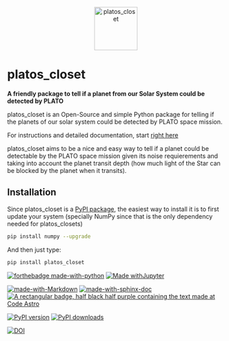 <p align="center"><img src="docs/platos_closet_logo.png" alt="platos_closet" width="100"/></p>

# platos_closet

**A friendly package to tell if a planet from our Solar System could be detected by PLATO**

platos_closet is an Open-Source and simple Python package for telling if the planets of our solar system could be detected by PLATO space mission.

For instructions and detailed documentation, start [right here](https://platos-closet.readthedocs.io/en/latest/)

platos_closet aims to be a nice and easy way to tell if a planet could be detectable by the PLATO space mission given its noise requierements and taking into account the planet transit depth (how much light of the Star can be blocked by the planet when it transits).

## Installation
Since platos_closet is a [PyPI package](https://pypi.org/project/platos-closet/), the easiest way to install it is to first update your system (specially NumPy since that is the only dependency needed for platos_closets)

```bash
pip install numpy --upgrade
```
And then just type:
```bash
pip install platos_closet
```

[![forthebadge made-with-python](http://ForTheBadge.com/images/badges/made-with-python.svg)](https://www.python.org/)
[![Made withJupyter](https://img.shields.io/badge/Made%20with-Jupyter-orange?style=for-the-badge&logo=Jupyter)](https://jupyter.org/try)


[![made-with-Markdown](https://img.shields.io/badge/Made%20with-Markdown-1f425f.svg)](http://commonmark.org)
[![made-with-sphinx-doc](https://img.shields.io/badge/Made%20with-Sphinx-1f425f.svg)](https://www.sphinx-doc.org/)
[![A rectangular badge, half black half purple containing the text made at Code Astro](https://img.shields.io/badge/Made%20at-Code/Astro-blueviolet.svg)](https://semaphorep.github.io/codeastro/)


[![PyPI version](https://badge.fury.io/py/platos-closet.svg)](https://badge.fury.io/py/platos-closet)
[![PyPI downloads](https://img.shields.io/pypi/dm/platos-closet.svg)](https://pypistats.org/packages/platos-closet)

[![DOI](https://zenodo.org/badge/665992280.svg)](https://zenodo.org/badge/latestdoi/665992280)
